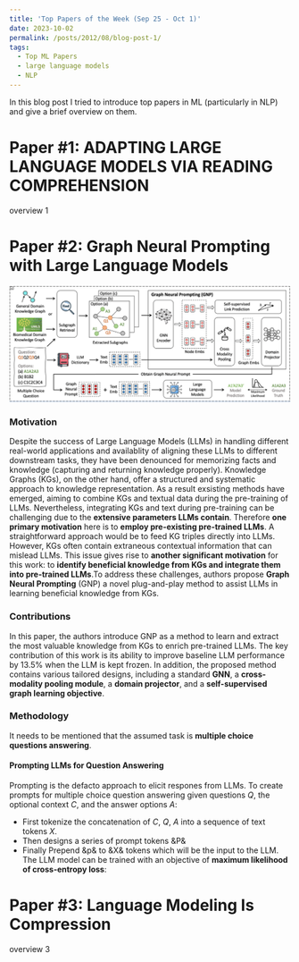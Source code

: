 ```yaml
---
title: 'Top Papers of the Week (Sep 25 - Oct 1)'
date: 2023-10-02
permalink: /posts/2012/08/blog-post-1/
tags:
  - Top ML Papers
  - large language models
  - NLP
---
```


In this blog post I tried to introduce top papers in ML (particularly in NLP) and give a brief overview on them.

Paper #1: ADAPTING LARGE LANGUAGE MODELS VIA READING COMPREHENSION
======
overview 1

Paper #2: Graph Neural Prompting with Large Language Models
======
![Local Image](./images/GNP.png)
### Motivation
Despite the success of Large Language Models (LLMs) in handling different real-world applications and availablity of aligning these LLMs to different downstream tasks, they have been denounced for memorizing facts and knowledge (capturing and returning knowledge properly). Knowledge Graphs (KGs), on the other hand, offer a structured and systematic approach to knowledge representation. As a result exsisting methods have emerged, aiming to combine KGs and textual data during the pre-training of LLMs. Nevertheless, integrating KGs and text during pre-training can be challenging due to the **extensive parameters LLMs contain**. Therefore **one primary motivation** here is to **employ pre-existing pre-trained LLMs**. A straightforward approach would be to feed KG triples directly into LLMs. However, KGs often contain extraneous contextual information that can mislead LLMs. This issue gives rise to **another significant motivation** for this work: to **identify beneficial knowledge from KGs and integrate them into pre-trained LLMs**.To address these challenges, authors propose **Graph Neural Prompting** (GNP) a novel plug-and-play method to assist LLMs in learning beneficial knowledge from KGs.

### Contributions
In this paper, the authors introduce GNP as a method to learn and extract the most valuable knowledge from KGs to enrich pre-trained LLMs. The key contribution of this work is its ability to improve baseline LLM performance by 13.5% when the LLM is kept frozen. In addition, the proposed method contains various tailored designs, including a standard **GNN**, a **cross-modality pooling module**, a **domain projector**, and a **self-supervised graph learning objective**.

### Methodology
It needs to be mentioned that the assumed task is **multiple choice questions answering**.

#### Prompting LLMs for Question Answering
Prompting is the defacto approach to elicit respones from LLMs. To create prompts for multiple choice question answering given questions $Q$, the optional context $C$, and the answer options $A$:
- First tokenize the concatenation of $C$, $Q$, $A$ into a sequence of text tokens $X$.
- Then designs a series of prompt tokens &P&
- Finally Prepend &p& to &X& tokens which will be the input to the LLM.
The LLM model can be trained with an objective of **maximum likelihood of cross-entropy loss**:



Paper #3: Language Modeling Is Compression
======
overview 3
